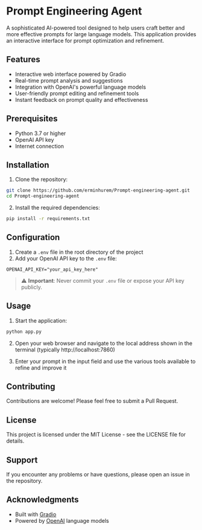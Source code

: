 # Prompt Engineering Agent

A sophisticated AI-powered tool designed to help users craft better and more effective prompts for large language models. This application provides an interactive interface for prompt optimization and refinement.

## Features

- Interactive web interface powered by Gradio
- Real-time prompt analysis and suggestions
- Integration with OpenAI's powerful language models
- User-friendly prompt editing and refinement tools
- Instant feedback on prompt quality and effectiveness

## Prerequisites

- Python 3.7 or higher
- OpenAI API key
- Internet connection

## Installation

1. Clone the repository:
```bash
git clone https://github.com/erminhurem/Prompt-engineering-agent.git
cd Prompt-engineering-agent
```

2. Install the required dependencies:
```bash
pip install -r requirements.txt
```

## Configuration

1. Create a `.env` file in the root directory of the project
2. Add your OpenAI API key to the `.env` file:
```
OPENAI_API_KEY="your_api_key_here"
```

> ⚠️ **Important**: Never commit your `.env` file or expose your API key publicly.

## Usage

1. Start the application:
```bash
python app.py
```

2. Open your web browser and navigate to the local address shown in the terminal (typically http://localhost:7860)

3. Enter your prompt in the input field and use the various tools available to refine and improve it

## Contributing

Contributions are welcome! Please feel free to submit a Pull Request.

## License

This project is licensed under the MIT License - see the LICENSE file for details.

## Support

If you encounter any problems or have questions, please open an issue in the repository.

## Acknowledgments

- Built with [Gradio](https://www.gradio.app/)
- Powered by [OpenAI](https://openai.com/) language models
